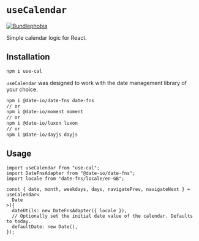 # `useCalendar`

[![Bundlephobia](https://badgen.net/bundlephobia/minzip/use-cal)](https://bundlephobia.com/result?p=use-cal)

Simple calendar logic for React.

## Installation

```bash
npm i use-cal
```

`useCalendar` was designed to work with the date management library of your choice.

```bash
npm i @date-io/date-fns date-fns
// or
npm i @date-io/moment moment
// or
npm i @date-io/luxon luxon
// or
npm i @date-io/dayjs dayjs
```

## Usage

```tsx
import useCalendar from "use-cal";
import DateFnsAdapter from "@date-io/date-fns";
import locale from "date-fns/locale/en-GB";

const { date, month, weekdays, days, navigatePrev, navigateNext } = useCalendar<
  Date
>({
  dateUtils: new DateFnsAdapter({ locale }),
  // Optionally set the initial date value of the calendar. Defaults to today.
  defaultDate: new Date(),
});
```

